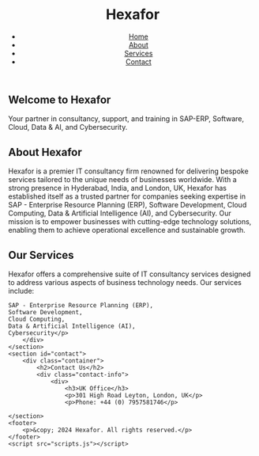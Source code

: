 <!DOCTYPE html>
<html lang="en">
<head>
    <meta charset="UTF-8">
    <meta name="viewport" content="width=device-width, initial-scale=1.0">
    <title>Hexafor - Comprehensive Consultancy Services</title>
    <link rel="stylesheet" href="styles.css">
</head>
<body>
    <header>
        <div class="logo">
            <h1>Hexafor</h1>
        </div>
        <nav>
            <ul>
                <li><a href="#home">Home</a></li>
                <li><a href="#about">About</a></li>
                <li><a href="#services">Services</a></li>
                <li><a href="#contact">Contact</a></li>
            </ul>
        </nav>
    </header>
    <section id="home" class="hero-section">
        <div class="hero-content">
            <h2>Welcome to Hexafor</h2>
            <p>Your partner in consultancy, support, and training in SAP-ERP, Software, Cloud, Data & AI, and Cybersecurity.</p>
        </div>
    </section>
    <section id="about">
        <div class="container">
            <h2>About Hexafor</h2>
            <p>Hexafor is a premier IT consultancy firm renowned for delivering bespoke services tailored to the unique needs of businesses worldwide. With a strong presence in Hyderabad, India, and London, UK, Hexafor has established itself as a trusted partner for companies seeking expertise in SAP - Enterprise Resource Planning (ERP), Software Development, Cloud Computing, Data & Artificial Intelligence (AI), and Cybersecurity. Our mission is to empower businesses with cutting-edge technology solutions, enabling them to achieve operational excellence and sustainable growth.</p>
        </div>
    </section>
    <section id="services">
        <div class="container">
            <h2>Our Services</h2>
            <p>Hexafor offers a comprehensive suite of IT consultancy services designed to address various aspects of business technology needs. Our services include:

    SAP - Enterprise Resource Planning (ERP),
    Software Development,
    Cloud Computing,
    Data & Artificial Intelligence (AI),
    Cybersecurity</p>
        </div>
    </section>
    <section id="contact">
        <div class="container">
            <h2>Contact Us</h2>
            <div class="contact-info">
                <div>
                    <h3>UK Office</h3>
                    <p>301 High Road Leyton, London, UK</p>
                    <p>Phone: +44 (0) 7957581746</p>
              
    </section>
    <footer>
        <p>&copy; 2024 Hexafor. All rights reserved.</p>
    </footer>
    <script src="scripts.js"></script>
</body>
</html>

